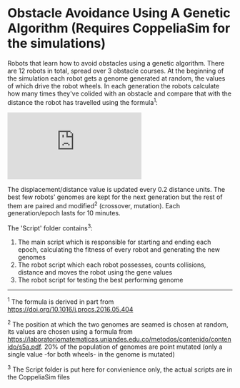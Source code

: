 # Obstacle Avoidance Using A Genetic Algorithm (Requires CoppeliaSim for the simulations)
Robots that learn how to avoid obstacles using a genetic algorithm.
There are 12 robots in total, spread over 3 obstacle courses. At the beginning of the simulation each robot gets a genome generated at random, the values of which drive the robot wheels. In each generation the robots calculate how many times they've colided with an obstacle and compare that with the distance the robot has travelled using the formula<sup>1</sup>:

![equation](https://latex.codecogs.com/png.latex?f%20%3D%20%5Cfrac%7Bdistance%7D%7B1%20&plus;%20collisions*penalty%7D)

The displacement/distance value is updated every 0.2 distance units. The best few robots' genomes are kept for the next generation but the rest of them are paired and modified<sup>2</sup> (crossover, mutation). Each generation/epoch lasts for 10 minutes.

The 'Script' folder contains<sup>3</sup>:
  1. The main script which is responsible for starting and ending each epoch, calculating the fitness of every robot and generating the new genomes
  2. The robot script which each robot possesses, counts collisions, distance and moves the robot using the gene values
  3. The robot script for testing the best performing genome

<hr>

<sup>1</sup> The formula is derived in part from https://doi.org/10.1016/j.procs.2016.05.404

<sup>2</sup> The position at which the two genomes are seamed is chosen at random, its values are chosen using a formula from  https://laboratoriomatematicas.uniandes.edu.co/metodos/contenido/contenido/s5a.pdf. 20% of the population of genomes are point mutated (only a single value -for both wheels- in the genome is mutated)

<sup>3</sup> The Script folder is put here for convienience only, the actual scripts are in the CoppeliaSim files
